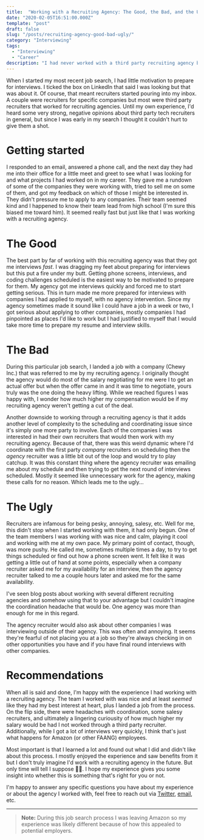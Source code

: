 ```yaml
---
title:  "Working with a Recruiting Agency: The Good, the Bad, and the Ugly"
date: "2020-02-05T16:51:00.000Z"
template: "post"
draft: false
slug: "/posts/recruiting-agency-good-bad-ugly/"
category: "Interviewing"
tags:
  - "Interviewing"
  - "Career"
description: "I had never worked with a third party recruiting agency before but figured it couldn't hurt. I quickly learned how it could both hurt me and help me."
---
```


When I started my most recent job search, I had little motivation to prepare for interviews. I ticked the box on LinkedIn that said I was looking but that was about it. Of course, that meant recruiters started pouring into my inbox. A couple were recruiters for specific companies but most were third party recruiters that worked for recruiting agencies. Until my own experience, I'd heard some very strong, negative opinions about third party tech recruiters in general, but since I was early in my search I thought it couldn't hurt to give them a shot.

# Getting started

I responded to an email, answered a phone call, and the next day they had me into their office for a little meet and greet to see what I was looking for and what projects I had worked on in my career. They gave me a rundown of some of the companies they were working with, tried to sell me on some of them, and got my feedback on which of those I might be interested in. They didn't pressure me to apply to any companies. Their team seemed kind and I happened to know their team lead from high school (I'm sure this biased me toward him). It seemed really fast but just like that I was working with a recruiting agency.

# The Good

The best part by far of working with this recruiting agency was that they got me interviews _fast_. I was dragging my feet about preparing for interviews but this put a fire under my butt. Getting phone screens, interviews, and coding challenges scheduled is the easiest way to be motivated to prepare for them. My agency got me interviews quickly and forced me to start getting serious. This in turn made me more prepared for interviews with companies I had applied to myself, with no agency intervention. Since my agency sometimes made it sound like I could have a job in a week or two, I got serious about applying to other companies, mostly companies I had pinpointed as places I'd like to work but I had justified to myself that I would take more time to prepare my resume and interview skills.

# The Bad

During this particular job search, I landed a job with a company (Chewy Inc.) that was referred to me by my recruiting agency. I originally thought the agency would do most of the salary negotiating for me were I to get an actual offer but when the offer came in and it was time to negotiate, yours truly was the one doing the heavy lifting. While we reached figures I was happy with, I wonder how much higher my compensation would be if my recruiting agency weren't getting a cut of the deal.

Another downside to working through a recruiting agency is that it adds another level of complexity to the scheduling and coordinating issue since it's simply one more party to involve. Each of the companies I was interested in had their own recruiters that would then work with my recruiting agency. Because of that, there was this weird dynamic where I'd coordinate with the first party _company_ recruiters on scheduling then the _agency_ recruiter was a little bit out of the loop and would try to play catchup. It was this constant thing where the agency recruiter was emailing me about my schedule and then trying to get the next round of interviews scheduled. Mostly it seemed like unnecessary work for the agency, making these calls for no reason. Which leads me to the ugly...

# The Ugly

Recruiters are infamous for being pesky, annoying, salesy, etc. Well for me, this didn't stop when I started working with them, it had only begun. One of the team members I was working with was nice and calm, playing it cool and working with me at my own pace. My primary point of contact, though, was more pushy. He called me, sometimes multiple times a day, to try to get things scheduled or find out how a phone screen went. It felt like it was getting a little out of hand at some points, especially when a company recruiter asked me for my availability for an interview, then the agency recruiter talked to me a couple hours later and asked me for the same availability.

I've seen blog posts about working with several different recruiting agencies and somehow using that to your advantage but I couldn't imagine the coordination headache that would be. One agency was more than enough for me in this regard.

The agency recruiter would also ask about other companies I was interviewing outside of their agency. This was often and annoying. It seems they're fearful of not placing you at a job so they're always checking in on other opportunities you have and if you have final round interviews with other companies.

# Recommendations

When all is said and done, I'm happy with the experience I had working with a recruiting agency. The team I worked with was nice and at least _seemed_ like they had my best interest at heart, plus I landed a job from the process. On the flip side, there were headaches with coordination, some salesy recruiters, and ultimately a lingering curiousity of how much higher my salary would be had I not worked through a third party recruiter. Additionally, while I got a lot of interviews very quickly, I think that's just what happens for Amazon (or other FAANG) employees.

Most important is that I learned a lot and found out what I did and didn't like about this process. I mostly enjoyed the experience and saw benefits from it but I don't truly imagine I'd work with a recruiting agency in the future. But only time will tell I suppose 🤷‍♂️. I hope my experience gives you some insight into whether this is something that's right for you or not.

I'm happy to answer any specific questions you have about my experience or about the agency I worked with, feel free to reach out via [Twitter](https://www.twitter.com/readwriteexrcis), [email](mailto:readwriteexercise@gmail.com), etc.

---

> **Note:** During this job search process I was leaving Amazon so my experience was likely different because of how this appealed to potential employers.

